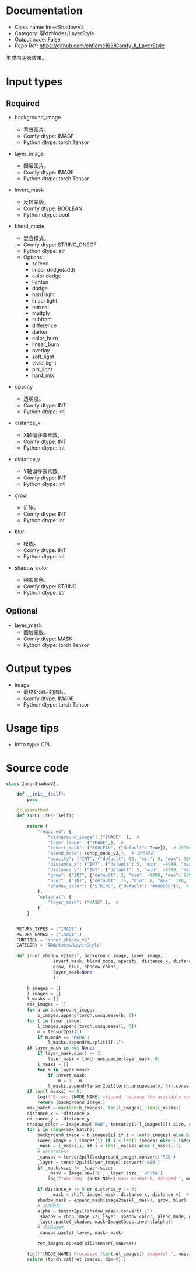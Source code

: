 # Documentation
- Class name: InnerShadowV2
- Category: 😺dzNodes/LayerStyle
- Output node: False
- Repo Ref: https://github.com/chflame163/ComfyUI_LayerStyle

生成内阴影效果。


# Input types

## Required

- background_image
    - 背景图片。
    - Comfy dtype: IMAGE
    - Python dtype: torch.Tensor

- layer_image
    - 图层图片。
    - Comfy dtype: IMAGE
    - Python dtype: torch.Tensor

- invert_mask
    - 反转蒙版。
    - Comfy dtype: BOOLEAN
    - Python dtype: bool

- blend_mode
    - 混合模式。
    - Comfy dtype: STRING_ONEOF
    - Python dtype: str
    - Options:
        - screen
        - linear dodge(add)
        - color dodge
        - lighten
        - dodge
        - hard light
        - linear light
        - normal
        - multply
        - subtract
        - difference
        - darker
        - color_burn
        - linear_burn
        - overlay
        - soft_light
        - vivid_light
        - pin_light
        - hard_mix

- opacity
    - 透明度。
    - Comfy dtype: INT
    - Python dtype: int

- distance_x
    - X轴偏移像素数。
    - Comfy dtype: INT
    - Python dtype: int

- distance_y
    - Y轴偏移像素数。
    - Comfy dtype: INT
    - Python dtype: int

- grow
    - 扩张。
    - Comfy dtype: INT
    - Python dtype: int

- blur
    - 模糊。
    - Comfy dtype: INT
    - Python dtype: int

- shadow_color
    - 阴影颜色。
    - Comfy dtype: STRING
    - Python dtype: str

## Optional

- layer_mask
    - 图层蒙版。
    - Comfy dtype: MASK
    - Python dtype: torch.Tensor

# Output types

- image
    - 最终处理后的图片。
    - Comfy dtype: IMAGE
    - Python dtype: torch.Tensor

# Usage tips
- Infra type: CPU

# Source code
```python
class InnerShadowV2:

    def __init__(self):
        pass

    @classmethod
    def INPUT_TYPES(self):

        return {
            "required": {
                "background_image": ("IMAGE", ),  #
                "layer_image": ("IMAGE",),  #
                "invert_mask": ("BOOLEAN", {"default": True}),  # 反转mask
                "blend_mode": (chop_mode_v2,),  # 混合模式
                "opacity": ("INT", {"default": 50, "min": 0, "max": 100, "step": 1}),  # 透明度
                "distance_x": ("INT", {"default": 5, "min": -9999, "max": 9999, "step": 1}),  # x_偏移
                "distance_y": ("INT", {"default": 5, "min": -9999, "max": 9999, "step": 1}),  # y_偏移
                "grow": ("INT", {"default": 2, "min": -9999, "max": 9999, "step": 1}),  # 扩张
                "blur": ("INT", {"default": 15, "min": 0, "max": 100, "step": 1}),  # 模糊
                "shadow_color": ("STRING", {"default": "#000000"}),  # 背景颜色
            },
            "optional": {
                "layer_mask": ("MASK",),  #
            }
        }


    RETURN_TYPES = ("IMAGE",)
    RETURN_NAMES = ("image",)
    FUNCTION = 'inner_shadow_v2'
    CATEGORY = '😺dzNodes/LayerStyle'

    def inner_shadow_v2(self, background_image, layer_image,
                  invert_mask, blend_mode, opacity, distance_x, distance_y,
                  grow, blur, shadow_color,
                  layer_mask=None
                  ):

        b_images = []
        l_images = []
        l_masks = []
        ret_images = []
        for b in background_image:
            b_images.append(torch.unsqueeze(b, 0))
        for l in layer_image:
            l_images.append(torch.unsqueeze(l, 0))
            m = tensor2pil(l)
            if m.mode == 'RGBA':
                l_masks.append(m.split()[-1])
        if layer_mask is not None:
            if layer_mask.dim() == 2:
                layer_mask = torch.unsqueeze(layer_mask, 0)
            l_masks = []
            for m in layer_mask:
                if invert_mask:
                    m = 1 - m
                l_masks.append(tensor2pil(torch.unsqueeze(m, 0)).convert('L'))
        if len(l_masks) == 0:
            log(f"Error: {NODE_NAME} skipped, because the available mask is not found.", message_type='error')
            return (background_image,)
        max_batch = max(len(b_images), len(l_images), len(l_masks))
        distance_x = -distance_x
        distance_y = -distance_y
        shadow_color = Image.new("RGB", tensor2pil(l_images[0]).size, color=shadow_color)
        for i in range(max_batch):
            background_image = b_images[i] if i < len(b_images) else b_images[-1]
            layer_image = l_images[i] if i < len(l_images) else l_images[-1]
            _mask = l_masks[i] if i < len(l_masks) else l_masks[-1]
            # preprocess
            _canvas = tensor2pil(background_image).convert('RGB')
            _layer = tensor2pil(layer_image).convert('RGB')
            if _mask.size != _layer.size:
                _mask = Image.new('L', _layer.size, 'white')
                log(f"Warning: {NODE_NAME} mask mismatch, dropped!", message_type='warning')

            if distance_x != 0 or distance_y != 0:
                __mask = shift_image(_mask, distance_x, distance_y)  # 位移
            shadow_mask = expand_mask(image2mask(__mask), grow, blur)  #扩张，模糊
            # 合成阴影
            alpha = tensor2pil(shadow_mask).convert('L')
            _shadow = chop_image_v2(_layer, shadow_color, blend_mode, opacity)
            _layer.paste(_shadow, mask=ImageChops.invert(alpha))
            # 合成layer
            _canvas.paste(_layer, mask=_mask)

            ret_images.append(pil2tensor(_canvas))

        log(f"{NODE_NAME} Processed {len(ret_images)} image(s).", message_type='finish')
        return (torch.cat(ret_images, dim=0),)
```